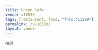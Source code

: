 ```yaml
---
title: Union Cafe
venue: v16539
tags: [restaurant, food, "fhrs:411599"]
permalink: /v/16539/
layout: venue
---
```

null